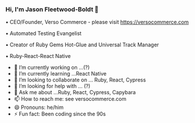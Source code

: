 ### Hi, I'm Jason Fleetwood-Boldt 👋

• CEO/Founder, Verso Commerce - please visit https://versocommerce.com

• Automated Testing Evangelist

• Creator of Ruby Gems Hot-Glue and Universal Track Manager

• Ruby-React-React Native

- 🔭 I’m currently working on ...(?)
- 🌱 I’m currently learning ...React Native
- 👯 I’m looking to collaborate on ... Ruby, React, Cypress
- 🤔 I’m looking for help with ... (?)
- 💬 Ask me about ...Ruby, React, Cypress, Capybara
- 📫 How to reach me: see versocommerce.com
- 😄 Pronouns: he/him
- ⚡ Fun fact: Been coding since the 90s
